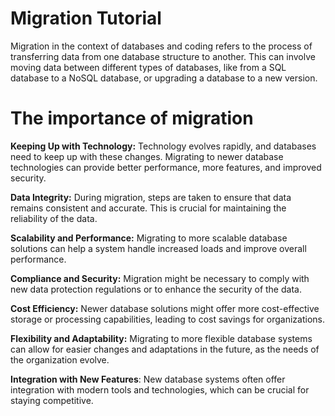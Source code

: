 # Migration Tutorial
Migration in the context of databases and coding refers to the process of transferring data from one database structure to another. This can involve moving data between different types of databases, like from a SQL database to a NoSQL database, or upgrading a database to a new version.

 # The importance of migration
**Keeping Up with Technology:** Technology evolves rapidly, and databases need to keep up with these changes. Migrating to newer database technologies can provide better performance, more features, and improved security.

**Data Integrity:** During migration, steps are taken to ensure that data remains consistent and accurate. This is crucial for maintaining the reliability of the data.

**Scalability and Performance:** Migrating to more scalable database solutions can help a system handle increased loads and improve overall performance.

**Compliance and Security:** Migration might be necessary to comply with new data protection regulations or to enhance the security of the data.

**Cost Efficiency:** Newer database solutions might offer more cost-effective storage or processing capabilities, leading to cost savings for organizations.

**Flexibility and Adaptability:** Migrating to more flexible database systems can allow for easier changes and adaptations in the future, as the needs of the organization evolve.

**Integration with New Features**: New database systems often offer integration with modern tools and technologies, which can be crucial for staying competitive.

